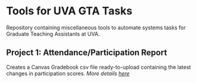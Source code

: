 # Tools for UVA GTA Tasks

Repository containing miscellaneous tools to automate systems tasks for Graduate Teaching Assistants at UVA.

## Project 1: Attendance/Participation Report

Creates a Canvas Gradebook csv file ready-to-upload containing the latest changes in participation scores. _More details [here](https://github.com/mgutierrezc/uva_misc_tools/tree/main/attendance_report)_